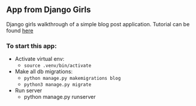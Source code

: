 
## App from Django Girls

Django girls walkthrough of a simple blog post application.
Tutorial can be found [here](https://tutorial.djangogirls.org/en)

### To start this app:
  - Activate virtual env:
    - `source .venv/bin/activate`
  - Make all db migrations:
    - `python manage.py makemigrations blog`
    - `python3 manage.py migrate`
  - Run server
    - python manage.py runserver
